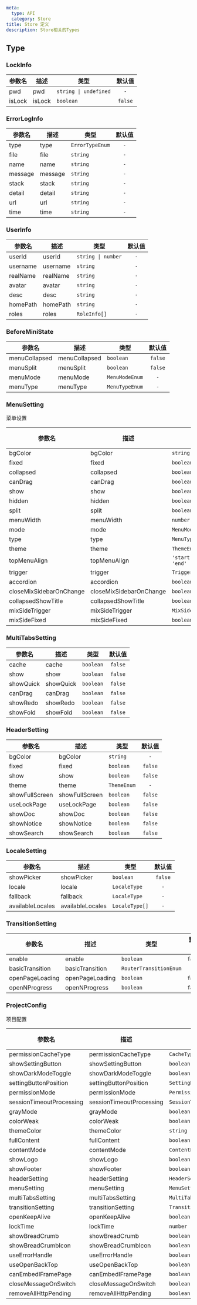 ```yaml
meta:
  type: API
  category: Store
title: Store 定义
description: Store相关的Types
```


## Type


### LockInfo

|参数名|描述|类型|默认值|
|---|---|---|:---:|
|pwd|pwd|`string \| undefined`|`-`|
|isLock|isLock|`boolean`|`false`|



### ErrorLogInfo

|参数名|描述|类型|默认值|
|---|---|---|:---:|
|type|type|`ErrorTypeEnum`|`-`|
|file|file|`string`|`-`|
|name|name|`string`|`-`|
|message|message|`string`|`-`|
|stack|stack|`string`|`-`|
|detail|detail|`string`|`-`|
|url|url|`string`|`-`|
|time|time|`string`|`-`|



### UserInfo

|参数名|描述|类型|默认值|
|---|---|---|:---:|
|userId|userId|`string \| number`|`-`|
|username|username|`string`|`-`|
|realName|realName|`string`|`-`|
|avatar|avatar|`string`|`-`|
|desc|desc|`string`|`-`|
|homePath|homePath|`string`|`-`|
|roles|roles|`RoleInfo[]`|`-`|



### BeforeMiniState

|参数名|描述|类型|默认值|
|---|---|---|:---:|
|menuCollapsed|menuCollapsed|`boolean`|`false`|
|menuSplit|menuSplit|`boolean`|`false`|
|menuMode|menuMode|`MenuModeEnum`|`-`|
|menuType|menuType|`MenuTypeEnum`|`-`|



### MenuSetting

菜单设置

|参数名|描述|类型|默认值|
|---|---|---|:---:|
|bgColor|bgColor|`string`|`-`|
|fixed|fixed|`boolean`|`false`|
|collapsed|collapsed|`boolean`|`false`|
|canDrag|canDrag|`boolean`|`false`|
|show|show|`boolean`|`false`|
|hidden|hidden|`boolean`|`false`|
|split|split|`boolean`|`false`|
|menuWidth|menuWidth|`number`|`-`|
|mode|mode|`MenuModeEnum`|`-`|
|type|type|`MenuTypeEnum`|`-`|
|theme|theme|`ThemeEnum`|`-`|
|topMenuAlign|topMenuAlign|`'start' \| 'center' \| 'end'`|`-`|
|trigger|trigger|`TriggerEnum`|`-`|
|accordion|accordion|`boolean`|`false`|
|closeMixSidebarOnChange|closeMixSidebarOnChange|`boolean`|`false`|
|collapsedShowTitle|collapsedShowTitle|`boolean`|`false`|
|mixSideTrigger|mixSideTrigger|`MixSidebarTriggerEnum`|`-`|
|mixSideFixed|mixSideFixed|`boolean`|`false`|



### MultiTabsSetting

|参数名|描述|类型|默认值|
|---|---|---|:---:|
|cache|cache|`boolean`|`false`|
|show|show|`boolean`|`false`|
|showQuick|showQuick|`boolean`|`false`|
|canDrag|canDrag|`boolean`|`false`|
|showRedo|showRedo|`boolean`|`false`|
|showFold|showFold|`boolean`|`false`|



### HeaderSetting

|参数名|描述|类型|默认值|
|---|---|---|:---:|
|bgColor|bgColor|`string`|`-`|
|fixed|fixed|`boolean`|`false`|
|show|show|`boolean`|`false`|
|theme|theme|`ThemeEnum`|`-`|
|showFullScreen|showFullScreen|`boolean`|`false`|
|useLockPage|useLockPage|`boolean`|`false`|
|showDoc|showDoc|`boolean`|`false`|
|showNotice|showNotice|`boolean`|`false`|
|showSearch|showSearch|`boolean`|`false`|



### LocaleSetting

|参数名|描述|类型|默认值|
|---|---|---|:---:|
|showPicker|showPicker|`boolean`|`false`|
|locale|locale|`LocaleType`|`-`|
|fallback|fallback|`LocaleType`|`-`|
|availableLocales|availableLocales|`LocaleType[]`|`-`|



### TransitionSetting

|参数名|描述|类型|默认值|
|---|---|---|:---:|
|enable|enable|`boolean`|`false`|
|basicTransition|basicTransition|`RouterTransitionEnum`|`-`|
|openPageLoading|openPageLoading|`boolean`|`false`|
|openNProgress|openNProgress|`boolean`|`false`|



### ProjectConfig

项目配置

|参数名|描述|类型|默认值|
|---|---|---|:---:|
|permissionCacheType|permissionCacheType|`CacheTypeEnum`|`-`|
|showSettingButton|showSettingButton|`boolean`|`false`|
|showDarkModeToggle|showDarkModeToggle|`boolean`|`false`|
|settingButtonPosition|settingButtonPosition|`SettingButtonPositionEnum`|`-`|
|permissionMode|permissionMode|`PermissionModeEnum`|`-`|
|sessionTimeoutProcessing|sessionTimeoutProcessing|`SessionTimeoutProcessingEnum`|`-`|
|grayMode|grayMode|`boolean`|`false`|
|colorWeak|colorWeak|`boolean`|`false`|
|themeColor|themeColor|`string`|`-`|
|fullContent|fullContent|`boolean`|`false`|
|contentMode|contentMode|`ContentEnum`|`-`|
|showLogo|showLogo|`boolean`|`false`|
|showFooter|showFooter|`boolean`|`false`|
|headerSetting|headerSetting|`HeaderSetting`|`-`|
|menuSetting|menuSetting|`MenuSetting`|`-`|
|multiTabsSetting|multiTabsSetting|`MultiTabsSetting`|`-`|
|transitionSetting|transitionSetting|`TransitionSetting`|`-`|
|openKeepAlive|openKeepAlive|`boolean`|`false`|
|lockTime|lockTime|`number`|`-`|
|showBreadCrumb|showBreadCrumb|`boolean`|`false`|
|showBreadCrumbIcon|showBreadCrumbIcon|`boolean`|`false`|
|useErrorHandle|useErrorHandle|`boolean`|`false`|
|useOpenBackTop|useOpenBackTop|`boolean`|`false`|
|canEmbedIFramePage|canEmbedIFramePage|`boolean`|`false`|
|closeMessageOnSwitch|closeMessageOnSwitch|`boolean`|`false`|
|removeAllHttpPending|removeAllHttpPending|`boolean`|`false`|


